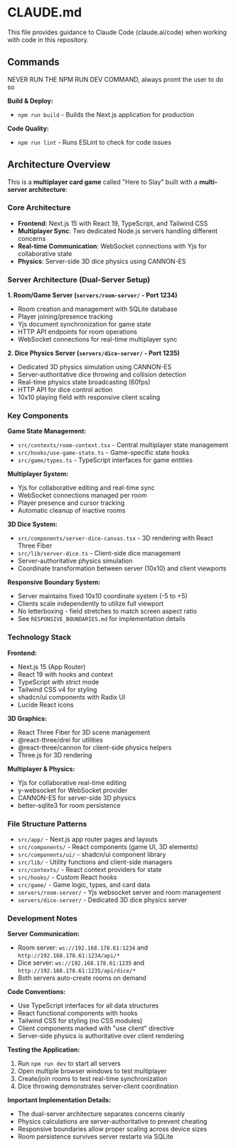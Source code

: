 # CLAUDE.md

This file provides guidance to Claude Code (claude.ai/code) when working with code in this repository.

## Commands

NEVER RUN THE NPM RUN DEV COMMAND, always promt the user to do so

**Build & Deploy:**
- `npm run build` - Builds the Next.js application for production

**Code Quality:**
- `npm run lint` - Runs ESLint to check for code issues

## Architecture Overview

This is a **multiplayer card game** called "Here to Slay" built with a **multi-server architecture**:

### Core Architecture
- **Frontend**: Next.js 15 with React 19, TypeScript, and Tailwind CSS
- **Multiplayer Sync**: Two dedicated Node.js servers handling different concerns
- **Real-time Communication**: WebSocket connections with Yjs for collaborative state
- **Physics**: Server-side 3D dice physics using CANNON-ES

### Server Architecture (Dual-Server Setup)

**1. Room/Game Server (`servers/room-server/` - Port 1234)**
- Room creation and management with SQLite database
- Player joining/presence tracking  
- Yjs document synchronization for game state
- HTTP API endpoints for room operations
- WebSocket connections for real-time multiplayer sync

**2. Dice Physics Server (`servers/dice-server/` - Port 1235)**  
- Dedicated 3D physics simulation using CANNON-ES
- Server-authoritative dice throwing and collision detection
- Real-time physics state broadcasting (60fps)
- HTTP API for dice control action
- 10x10 playing field with responsive client scaling

### Key Components

**Game State Management:**
- `src/contexts/room-context.tsx` - Central multiplayer state management
- `src/hooks/use-game-state.ts` - Game-specific state hooks
- `src/game/types.ts` - TypeScript interfaces for game entities

**Multiplayer System:**
- Yjs for collaborative editing and real-time sync
- WebSocket connections managed per room
- Player presence and cursor tracking
- Automatic cleanup of inactive rooms

**3D Dice System:**
- `src/components/server-dice-canvas.tsx` - 3D rendering with React Three Fiber
- `src/lib/server-dice.ts` - Client-side dice management
- Server-authoritative physics simulation
- Coordinate transformation between server (10x10) and client viewports

**Responsive Boundary System:**
- Server maintains fixed 10x10 coordinate system (-5 to +5)
- Clients scale independently to utilize full viewport
- No letterboxing - field stretches to match screen aspect ratio
- See `RESPONSIVE_BOUNDARIES.md` for implementation details

### Technology Stack

**Frontend:**
- Next.js 15 (App Router)
- React 19 with hooks and context
- TypeScript with strict mode
- Tailwind CSS v4 for styling
- shadcn/ui components with Radix UI
- Lucide React icons

**3D Graphics:**
- React Three Fiber for 3D scene management
- @react-three/drei for utilities
- @react-three/cannon for client-side physics helpers
- Three.js for 3D rendering

**Multiplayer & Physics:**
- Yjs for collaborative real-time editing
- y-websocket for WebSocket provider
- CANNON-ES for server-side 3D physics
- better-sqlite3 for room persistence

### File Structure Patterns
- `src/app/` - Next.js app router pages and layouts
- `src/components/` - React components (game UI, 3D elements)
- `src/components/ui/` - shadcn/ui component library
- `src/lib/` - Utility functions and client-side managers
- `src/contexts/` - React context providers for state
- `src/hooks/` - Custom React hooks
- `src/game/` - Game logic, types, and card data
- `servers/room-server/` - Yjs websocket server and room management
- `servers/dice-server/` - Dedicated 3D dice physics server

### Development Notes

**Server Communication:**
- Room server: `ws://192.168.178.61:1234` and `http://192.168.178.61:1234/api/*`
- Dice server: `ws://192.168.178.61:1235` and `http://192.168.178.61:1235/api/dice/*`
- Both servers auto-create rooms on demand

**Code Conventions:**
- Use TypeScript interfaces for all data structures
- React functional components with hooks
- Tailwind CSS for styling (no CSS modules)
- Client components marked with "use client" directive
- Server-side physics is authoritative over client rendering

**Testing the Application:**
1. Run `npm run dev` to start all servers
2. Open multiple browser windows to test multiplayer
3. Create/join rooms to test real-time synchronization
4. Dice throwing demonstrates server-client coordination

**Important Implementation Details:**
- The dual-server architecture separates concerns cleanly
- Physics calculations are server-authoritative to prevent cheating
- Responsive boundaries allow proper scaling across device sizes
- Room persistence survives server restarts via SQLite